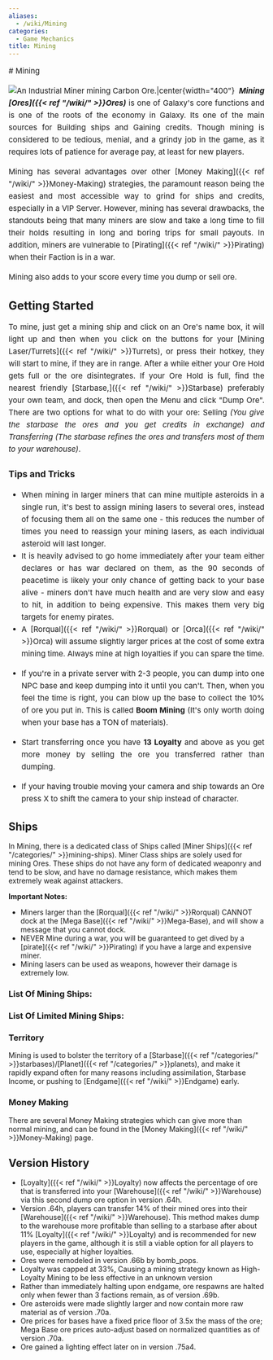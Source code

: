 ```yaml
---
aliases:
  - /wiki/Mining
categories:
  - Game Mechanics
title: Mining
---
```


<div class="cardcontainer" style="font-size: 15px; line-height: 24px;" align="justify">
# Mining

![An Industrial Miner mining Carbon
Ore.|center](RobloxScreenShot20171216_155506064.png "An Industrial Miner mining Carbon Ore.|center"){width="400"} **_Mining [Ores]({{< ref "/wiki/" >}}Ores)_** is one of Galaxy's core functions and is one of the roots of the economy in Galaxy. Its one of the main sources for Building ships and Gaining credits. Though mining is considered to be tedious, menial, and a grindy job in the game, as it requires lots of patience for average pay, at least for new players.

Mining has several advantages over other [Money Making]({{< ref "/wiki/" >}}Money-Making) strategies, the paramount reason being the easiest and most accessible way to grind for ships and credits, especially in a VIP Server. However, mining has several drawbacks, the standouts being that many miners are slow and take a long time to fill their holds resulting in long and boring trips for small payouts. In addition, miners are vulnerable to [Pirating]({{< ref "/wiki/" >}}Pirating) when their Faction is in a war.

Mining also adds to your score every time you dump or sell ore.

## Getting Started

To mine, just get a mining ship and click on an Ore's name box, it will light up and then when you click on the buttons for your [Mining Laser/Turrets]({{< ref "/wiki/" >}}Turrets), or press their hotkey, they will start to mine, if they are in range. After a while either your Ore Hold gets full or the ore disintegrates. If your Ore Hold is full, find the nearest friendly [Starbase,]({{< ref "/wiki/" >}}Starbase) preferably your own team, and dock, then open the Menu and click "Dump Ore". There are two options for what to do with your ore: Selling _(You give the starbase the ores and you get credits in exchange) and Transferring (The starbase refines the ores and transfers most of them to your warehouse)_.

### **Tips and Tricks**

- When mining in larger miners that can mine multiple asteroids in a single run, it's best to assign mining lasers to several ores, instead of focusing them all on the same one - this reduces the number of times you need to reassign your mining lasers, as each individual asteroid will last longer.
- It is heavily advised to go home immediately after your team either declares or has war declared on them, as the 90 seconds of peacetime is likely your only chance of getting back to your base alive - miners don't have much health and are very slow and easy to hit, in addition to being expensive. This makes them very big targets for enemy pirates.
- A [Rorqual]({{< ref "/wiki/" >}}Rorqual) or [Orca]({{< ref "/wiki/" >}}Orca) will assume slightly larger prices at the cost of some extra mining time. Always mine at high loyalties if you can spare the time.

<!-- -->

- If you're in a private server with 2-3 people, you can dump into one NPC base and keep dumping into it until you can't. Then, when you feel the time is right, you can blow up the base to collect the 10% of ore you put in. This is called **Boom Mining** (It's only worth doing when your base has a TON of materials).

<!-- -->

- Start transferring once you have **13 Loyalty** and above as you get more money by selling the ore you transferred rather than dumping.

<!-- -->

- If your having trouble moving your camera and ship towards an Ore press X to shift the camera to your ship instead of character.
  </div>

## Ships

In Mining, there is a dedicated class of Ships called [Miner Ships]({{< ref "/categories/" >}}mining-ships). Miner Class ships are solely used for mining Ores. These ships do not have any form of dedicated weaponry and tend to be slow, and have no damage resistance, which makes them extremely weak against attackers.

**Important Notes:**

- Miners larger than the [Rorqual]({{< ref "/wiki/" >}}Rorqual) CANNOT dock at the [Mega Base]({{< ref "/wiki/" >}}Mega-Base), and will show a message that you cannot dock.
- NEVER Mine during a war, you will be guaranteed to get dived by a [pirate]({{< ref "/wiki/" >}}Pirating) if you have a large and expensive miner.
- Mining lasers can be used as weapons, however their damage is extremely low.

### List Of Mining Ships:

<div class="shipnav">

</div>

### List Of Limited Mining Ships:

<div class="shipnav">

</div>

### Territory

Mining is used to bolster the territory of a [Starbase]({{< ref "/categories/" >}}starbases)/[Planet]({{< ref "/categories/" >}}planets), and make it rapidly expand often for many reasons including assimilation, Starbase Income, or pushing to [Endgame]({{< ref "/wiki/" >}}Endgame) early.

### Money Making

There are several Money Making strategies which can give more than normal mining, and can be found in the [Money Making]({{< ref "/wiki/" >}}Money-Making) page.

## Version History

- [Loyalty]({{< ref "/wiki/" >}}Loyalty) now affects the percentage of ore that is transferred into your [Warehouse]({{< ref "/wiki/" >}}Warehouse) via this second dump ore option in version .64h.
- Version .64h, players can transfer 14% of their mined ores into their [Warehouse]({{< ref "/wiki/" >}}Warehouse). This method makes dump to the warehouse more profitable than selling to a starbase after about 11% [Loyalty]({{< ref "/wiki/" >}}Loyalty) and is recommended for new players in the game, although it is still a viable option for all players to use, especially at higher loyalties.
- Ores were remodeled in version .66b by bomb_pops.
- Loyalty was capped at 33%, Causing a mining strategy known as High-Loyalty Mining to be less effective in an unknown version
- Rather than immediately halting upon endgame, ore respawns are halted only when fewer than 3 factions remain, as of version .69b.
- Ore asteroids were made slightly larger and now contain more raw material as of version .70a.
- Ore prices for bases have a fixed price floor of 3.5x the mass of the ore; Mega Base ore prices auto-adjust based on normalized quantities as of version .70a.
- Ore gained a lighting effect later on in version .75a4.
